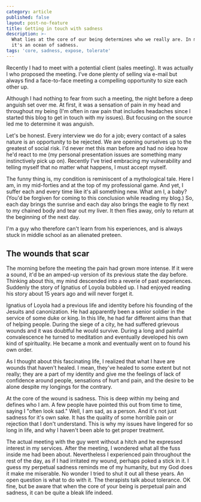 ```yaml
---
category: article
published: false
layout: post-no-feature
title: Getting in touch with sadness
description: >-
  What lies at the core of our being determines who we really are. In my case
  it's an ocean of sadness.
tags: 'core, sadness, expose, tolerate'
---
```

Recently I had to meet with a potential client (sales meeting). It was actually I who proposed the meeting. I've done plenty of selling via e-mail but always find a face-to-face meeting a compelling opportunity to size each other up.

Although I had nothing to fear from such a meeting, the night before a deep anguish set over me. At first, it was a sensation of pain in my head and throughout my being (I'm often in raw pain that includes headaches since I started this blog to get in touch with my issues). But focusing on the source led me to determine it was anguish.

Let's be honest. Every interview we do for a job; every contact of a sales nature is an opportunity to be rejected. We are opening ourselves up to the greatest of social risk. I'd never met this man before and had no idea how he'd react to me (my personal presentation issues are something many instinctively pick up on). Recently I've tried embracing my vulnerability and telling myself that no matter what happens, I must accept myself.

The funny thing is, my condition is reminiscent of a mythological tale. Here I am, in my mid-forties and at the top of my professional game. And yet, I suffer each and every time like it's all something new. What am I, a baby? (You'd be forgiven for coming to this conclusion while reading my blog.) So, each day brings the sunrise and each day also brings the eagle to fly next to my chained body and tear out my liver. It then flies away, only to return at the beginning of the next day.

I'm a guy who therefore can't learn from his experiences, and is always stuck in middle school as an alienated preteen.

## The wounds that scar

The morning before the meeting the pain had grown more intense. If it were a sound, it'd be an amped-up version of its previous state the day before. Thinking about this, my mind descended into a reverie of past experiences. Suddenly the story of Ignatius of Loyola bubbled up. I had enjoyed reading his story about 15 years ago and will never forget it. 

Ignatius of Loyola had a previous life and identity before his founding of the Jesuits and canonization. He had apparently been a senior soldier in the service of some duke or king. In this life, he had far different aims than that of helping people. During the siege of a city, he had suffered grievous wounds and it was doubtful he would survive. During a long and painful convalescence he turned to meditation and eventually developed his own kind of spirituality. He became a monk and eventually went on to found his own order.

As I thought about this fascinating life, I realized that what I have are wounds that haven't healed. I mean, they've healed to some extent but not really; they are a part of my identity and give me the feelings of lack of confidence around people, sensations of hurt and pain, and the desire to be alone despite my longings for the contrary.

At the core of the wound is sadness. This is deep within my being and defines who I am. A few people have pointed this out from time to time, saying I "often look sad." Well, I am sad, as a person. And it's not just sadness for it's own sake. It has the quality of some horrible pain or rejection that I don't understand. This is why my issues have lingered for so long in life, and why I haven't been able to get proper treatment. 

The actual meeting with the guy went without a hitch and he expressed interest in my services. After the meeting, I wondered what all the fuss inside me had been about. Nevertheless I experienced pain throughout the rest of the day, as if I had irritated my wound, perhaps poked a stick in it. I guess my perpetual sadness reminds me of my humanity, but my God does it make me miserable. No wonder I tried to shut it out all these years. An open question is what to do with it. The therapists talk about tolerance. OK fine, but be aware that when the core of your being is perpetual pain and sadness, it can be quite a bleak life indeed.
